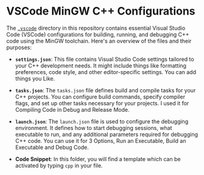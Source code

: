 # VSCode MinGW C++ Configurations

The [`.vscode`](./.vscode) directory in this repository contains essential Visual Studio Code (VSCode) configurations for building, running, and debugging C++ code using the MinGW toolchain. Here's an overview of the files and their purposes:

- **`settings.json`**: This file contains Visual Studio Code settings tailored to your C++ development needs. It might include things like formatting preferences, code style, and other editor-specific settings. You can add things you Like.

- **`tasks.json`**: The `tasks.json` file defines build and compile tasks for your C++ projects. You can configure build commands, specify compiler flags, and set up other tasks necessary for your projects. I used it for Compiling Code in Debug and Release Mode.

- **`launch.json`**: The `launch.json` file is used to configure the debugging environment. It defines how to start debugging sessions, what executable to run, and any additional parameters required for debugging C++ code. You can use it for 3 Options, Run an Executable, Build an Executable and Debug Code.

- **Code Snippet**: In this folder, you will find a template which can be activated by typing `cpp` in your file.
